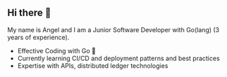 ## Hi there 👋

My name is Angel and I am a Junior Software Developer with Go(lang) (3 years of experience). 
- Effective Coding with Go 🚀
- Currently learning CI/CD and deployment patterns and best practices
- Expertise with APIs, distributed ledger technologies

<!--
**angellllk/angellllk** is a ✨ _special_ ✨ repository because its `README.md` (this file) appears on your GitHub profile.

Here are some ideas to get you started:

- 🔭 I’m currently working on ...
- 🌱 I’m currently learning ...
- 👯 I’m looking to collaborate on ...
- 🤔 I’m looking for help with ...
- 💬 Ask me about ...
- 📫 How to reach me: ...
- 😄 Pronouns: ...
- ⚡ Fun fact: ...
-->
